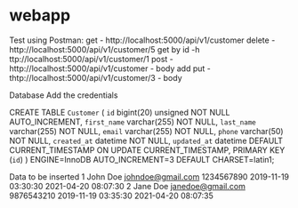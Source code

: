 # webapp

Test using Postman:
get - http://localhost:5000/api/v1/customer
delete - http://localhost:5000/api/v1/customer/5
get by id -h ttp://localhost:5000/api/v1/customer/1
post - http://localhost:5000/api/v1/customer - body add
put - thtp://localhost:5000/api/v1/customer/3 - body

Database
Add the credentials

CREATE TABLE `Customer` (
  `id` bigint(20) unsigned NOT NULL AUTO_INCREMENT,
  `first_name` varchar(255) NOT NULL,
  `last_name` varchar(255) NOT NULL,
  `email` varchar(255) NOT NULL,
  `phone` varchar(50) NOT NULL,
  `created_at` datetime NOT NULL,
  `updated_at` datetime DEFAULT CURRENT_TIMESTAMP ON UPDATE CURRENT_TIMESTAMP,
  PRIMARY KEY (`id`)
) ENGINE=InnoDB AUTO_INCREMENT=3 DEFAULT CHARSET=latin1;

Data to be inserted
1	John	Doe	johndoe@gmail.com	1234567890	2019-11-19 03:30:30	2021-04-20 08:07:30
2	Jane	Doe	janedoe@gmail.com	9876543210	2019-11-19 03:35:30	2021-04-20 08:07:35

